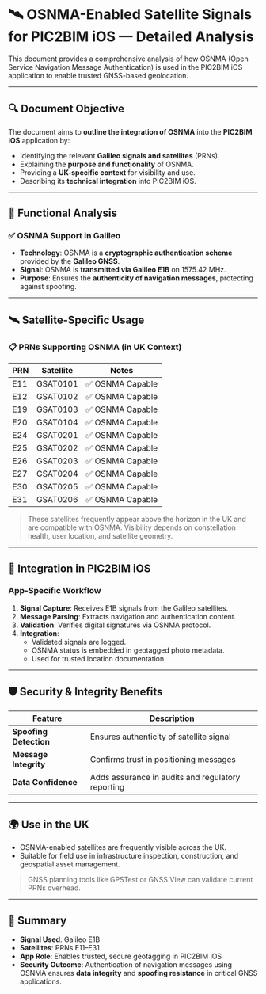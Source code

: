 
# 🛰️ OSNMA-Enabled Satellite Signals for PIC2BIM iOS — Detailed Analysis

This document provides a comprehensive analysis of how OSNMA (Open Service Navigation Message Authentication) is used in the PIC2BIM iOS application to enable trusted GNSS-based geolocation.

---

## 🔍 Document Objective

The document aims to **outline the integration of OSNMA** into the **PIC2BIM iOS** application by:

- Identifying the relevant **Galileo signals and satellites** (PRNs).
- Explaining the **purpose and functionality** of OSNMA.
- Providing a **UK-specific context** for visibility and use.
- Describing its **technical integration** into PIC2BIM iOS.

---

## 🧩 Functional Analysis

### ✅ OSNMA Support in Galileo

- **Technology**: OSNMA is a **cryptographic authentication scheme** provided by the **Galileo GNSS**.
- **Signal**: OSNMA is **transmitted via Galileo E1B** on 1575.42 MHz.
- **Purpose**: Ensures the **authenticity of navigation messages**, protecting against spoofing.

---

## 🛰️ Satellite-Specific Usage

### 📋 PRNs Supporting OSNMA (in UK Context)

| PRN | Satellite | Notes |
|-----|-----------|-------|
| E11 | GSAT0101  | ✅ OSNMA Capable |
| E12 | GSAT0102  | ✅ OSNMA Capable |
| E19 | GSAT0103  | ✅ OSNMA Capable |
| E20 | GSAT0104  | ✅ OSNMA Capable |
| E24 | GSAT0201  | ✅ OSNMA Capable |
| E25 | GSAT0202  | ✅ OSNMA Capable |
| E26 | GSAT0203  | ✅ OSNMA Capable |
| E27 | GSAT0204  | ✅ OSNMA Capable |
| E30 | GSAT0205  | ✅ OSNMA Capable |
| E31 | GSAT0206  | ✅ OSNMA Capable |

> These satellites frequently appear above the horizon in the UK and are compatible with OSNMA. Visibility depends on constellation health, user location, and satellite geometry.

---

## 📱 Integration in PIC2BIM iOS

### App-Specific Workflow

1. **Signal Capture**: Receives E1B signals from the Galileo satellites.
2. **Message Parsing**: Extracts navigation and authentication content.
3. **Validation**: Verifies digital signatures via OSNMA protocol.
4. **Integration**:
   - Validated signals are logged.
   - OSNMA status is embedded in geotagged photo metadata.
   - Used for trusted location documentation.

---

## 🛡️ Security & Integrity Benefits

| Feature             | Description |
|---------------------|-------------|
| **Spoofing Detection** | Ensures authenticity of satellite signal |
| **Message Integrity**   | Confirms trust in positioning messages |
| **Data Confidence**     | Adds assurance in audits and regulatory reporting |

---

## 🌍 Use in the UK

- OSNMA-enabled satellites are frequently visible across the UK.
- Suitable for field use in infrastructure inspection, construction, and geospatial asset management.

> GNSS planning tools like GPSTest or GNSS View can validate current PRNs overhead.

---

## 📌 Summary

- **Signal Used**: Galileo E1B
- **Satellites**: PRNs E11–E31
- **App Role**: Enables trusted, secure geotagging in PIC2BIM iOS
- **Security Outcome**: Authentication of navigation messages using OSNMA ensures **data integrity** and **spoofing resistance** in critical GNSS applications.

